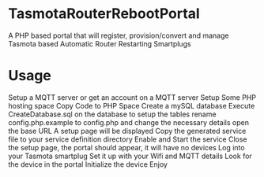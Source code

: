 # TasmotaRouterRebootPortal
A PHP based portal that will register, provision/convert and manage Tasmota based Automatic Router Restarting Smartplugs

# Usage
Setup a MQTT server or get an account on a MQTT server
Setup Some PHP hosting space
Copy Code to PHP Space
Create a mySQL database
Execute CreateDatabase.sql on the database to setup the tables
rename config.php.example to config.php and change the necessary details
open the base URL
A setup page will be displayed
Copy the generated service file to your service definition directory
Enable and Start the service
Close the setup page, the portal should appear, it will have no devices
Log into your Tasmota smartplug
Set it up with your Wifi and MQTT details
Look for the device in the portal
Initialize the device
Enjoy
